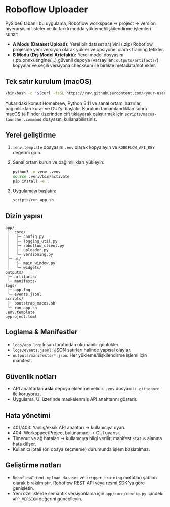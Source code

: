 # Roboflow Uploader

PySide6 tabanlı bu uygulama, Roboflow workspace → project → version hiyerarşisini listeler ve iki farklı modda yükleme/ilişkilendirme işlemleri sunar:

- **A Modu (Dataset Upload):** Yerel bir dataset arşivini (.zip) Roboflow projesine yeni versiyon olarak yükler ve opsiyonel olarak training tetikler.
- **B Modu (Dış Model Artefaktı):** Yerel model dosyasını (.pt/.onnx/.engine/…) güvenli depoya (varsayılan: `outputs/artifacts/`) kopyalar ve seçili versiyona checksum ile birlikte metadata/not ekler.

## Tek satır kurulum (macOS)

```bash
/bin/bash -c "$(curl -fsSL https://raw.githubusercontent.com/<your-user>/<your-repo>/main/scripts/bootstrap_macos.sh)"
```

Yukarıdaki komut Homebrew, Python 3.11 ve sanal ortamı hazırlar, bağımlılıkları kurar ve GUI'yi başlatır. Kurulum tamamlandıktan
sonra macOS'ta Finder üzerinden çift tıklayarak çalıştırmak için `scripts/macos-launcher.command` dosyasını kullanabilirsiniz.

## Yerel geliştirme

1. `.env.template` dosyasını `.env` olarak kopyalayın ve `ROBOFLOW_API_KEY` değerini girin.
2. Sanal ortam kurun ve bağımlılıkları yükleyin:

   ```bash
   python3 -m venv .venv
   source .venv/bin/activate
   pip install -e .
   ```

3. Uygulamayı başlatın:

   ```bash
   scripts/run_app.sh
   ```

## Dizin yapısı

```
app/
 ├─ core/
 │   ├─ config.py
 │   ├─ logging_util.py
 │   ├─ roboflow_client.py
 │   ├─ uploader.py
 │   └─ versioning.py
 ├─ ui/
 │   ├─ main_window.py
 │   └─ widgets/
outputs/
 ├─ artifacts/
 └─ manifests/
logs/
 ├─ app.log
 └─ events.jsonl
scripts/
 ├─ bootstrap_macos.sh
 └─ run_app.sh
.env.template
pyproject.toml
```

## Loglama & Manifestler

- `logs/app.log`: İnsan tarafından okunabilir günlükler.
- `logs/events.jsonl`: JSON satırları halinde yapısal olaylar.
- `outputs/manifests/*.json`: Her yükleme/ilişkilendirme işlemi için manifest.

## Güvenlik notları

- API anahtarları **asla** depoya eklenmemelidir. `.env` dosyanızı `.gitignore` ile koruyoruz.
- Uygulama, UI üzerinde maskelenmiş API anahtarını gösterir.

## Hata yönetimi

- 401/403: Yanlış/eksik API anahtarı → kullanıcıya uyarı.
- 404: Workspace/Project bulunamadı → GUI uyarısı.
- Timeout ve ağ hataları → kullanıcıya bilgi verilir; manifest `status` alanına hata düşer.
- Kullanıcı iptali (ör. dosya seçmeme) durumunda işlem başlatılmaz.

## Geliştirme notları

- `RoboflowClient.upload_dataset` ve `trigger_training` metotları şablon olarak bırakılmıştır. Roboflow REST API veya resmi SDK'ya göre genişletin.
- Yeni özelliklerde semantik versiyonlama için `app/core/config.py` içindeki `APP_VERSION` değerini güncelleyin.
